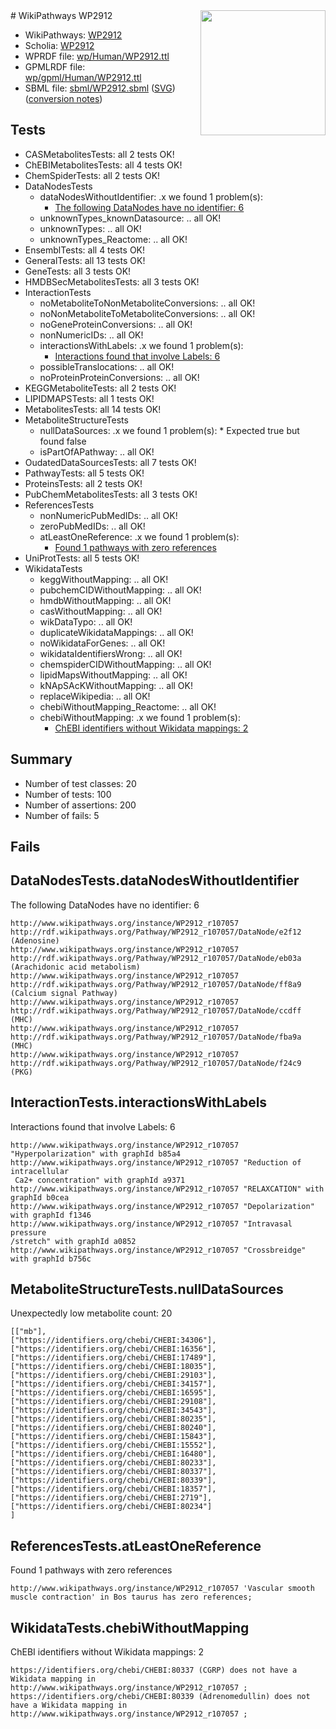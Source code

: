 <img style="float: right; width: 200px" src="../logo.png" />
# WikiPathways WP2912

* WikiPathways: [WP2912](https://identifiers.org/wikipathways:WP2912)
* Scholia: [WP2912](https://scholia.toolforge.org/wikipathways/WP2912)
* WPRDF file: [wp/Human/WP2912.ttl](../wp/Human/WP2912.ttl)
* GPMLRDF file: [wp/gpml/Human/WP2912.ttl](../wp/gpml/Human/WP2912.ttl)
* SBML file: [sbml/WP2912.sbml](../sbml/WP2912.sbml) ([SVG](../sbml/WP2912.svg)) ([conversion notes](../sbml/WP2912.txt))

## Tests
* CASMetabolitesTests: all 2 tests OK!
* ChEBIMetabolitesTests: all 4 tests OK!
* ChemSpiderTests: all 2 tests OK!
* DataNodesTests
    * dataNodesWithoutIdentifier: .x we found 1 problem(s):
        * [The following DataNodes have no identifier: 6](#d2d32fa5)
    * unknownTypes_knownDatasource: .. all OK!
    * unknownTypes: .. all OK!
    * unknownTypes_Reactome: .. all OK!
* EnsemblTests: all 4 tests OK!
* GeneralTests: all 13 tests OK!
* GeneTests: all 3 tests OK!
* HMDBSecMetabolitesTests: all 3 tests OK!
* InteractionTests
    * noMetaboliteToNonMetaboliteConversions: .. all OK!
    * noNonMetaboliteToMetaboliteConversions: .. all OK!
    * noGeneProteinConversions: .. all OK!
    * nonNumericIDs: .. all OK!
    * interactionsWithLabels: .x we found 1 problem(s):
        * [Interactions found that involve Labels: 6](#630d267d)
    * possibleTranslocations: .. all OK!
    * noProteinProteinConversions: .. all OK!
* KEGGMetaboliteTests: all 2 tests OK!
* LIPIDMAPSTests: all 1 tests OK!
* MetabolitesTests: all 14 tests OK!
* MetaboliteStructureTests
    * nullDataSources: .x we found 1 problem(s):
            * Expected true but found false
    * isPartOfAPathway: .. all OK!
* OudatedDataSourcesTests: all 7 tests OK!
* PathwayTests: all 5 tests OK!
* ProteinsTests: all 2 tests OK!
* PubChemMetabolitesTests: all 3 tests OK!
* ReferencesTests
    * nonNumericPubMedIDs: .. all OK!
    * zeroPubMedIDs: .. all OK!
    * atLeastOneReference: .x we found 1 problem(s):
        * [Found 1 pathways with zero references](#35eb778e)
* UniProtTests: all 5 tests OK!
* WikidataTests
    * keggWithoutMapping: .. all OK!
    * pubchemCIDWithoutMapping: .. all OK!
    * hmdbWithoutMapping: .. all OK!
    * casWithoutMapping: .. all OK!
    * wikDataTypo: .. all OK!
    * duplicateWikidataMappings: .. all OK!
    * noWikidataForGenes: .. all OK!
    * wikidataIdentifiersWrong: .. all OK!
    * chemspiderCIDWithoutMapping: .. all OK!
    * lipidMapsWithoutMapping: .. all OK!
    * kNApSAcKWithoutMapping: .. all OK!
    * replaceWikipedia: .. all OK!
    * chebiWithoutMapping_Reactome: .. all OK!
    * chebiWithoutMapping: .x we found 1 problem(s):
        * [ChEBI identifiers without Wikidata mappings: 2](#a8d554ce)


## Summary

* Number of test classes: 20
* Number of tests: 100
* Number of assertions: 200
* Number of fails: 5

## Fails

<a name="d2d32fa5" />

## DataNodesTests.dataNodesWithoutIdentifier

The following DataNodes have no identifier: 6
```
http://www.wikipathways.org/instance/WP2912_r107057 http://rdf.wikipathways.org/Pathway/WP2912_r107057/DataNode/e2f12 (Adenosine)
http://www.wikipathways.org/instance/WP2912_r107057 http://rdf.wikipathways.org/Pathway/WP2912_r107057/DataNode/eb03a (Arachidonic acid metabolism)
http://www.wikipathways.org/instance/WP2912_r107057 http://rdf.wikipathways.org/Pathway/WP2912_r107057/DataNode/ff8a9 (Calcium signal Pathway)
http://www.wikipathways.org/instance/WP2912_r107057 http://rdf.wikipathways.org/Pathway/WP2912_r107057/DataNode/ccdff (MHC)
http://www.wikipathways.org/instance/WP2912_r107057 http://rdf.wikipathways.org/Pathway/WP2912_r107057/DataNode/fba9a (MHC)
http://www.wikipathways.org/instance/WP2912_r107057 http://rdf.wikipathways.org/Pathway/WP2912_r107057/DataNode/f24c9 (PKG)
```

<a name="630d267d" />

## InteractionTests.interactionsWithLabels

Interactions found that involve Labels: 6
```
http://www.wikipathways.org/instance/WP2912_r107057 "Hyperpolarization" with graphId b85a4
http://www.wikipathways.org/instance/WP2912_r107057 "Reduction of intracellular
 Ca2+ concentration" with graphId a9371
http://www.wikipathways.org/instance/WP2912_r107057 "RELAXCATION" with graphId b0cea
http://www.wikipathways.org/instance/WP2912_r107057 "Depolarization" with graphId f1346
http://www.wikipathways.org/instance/WP2912_r107057 "Intravasal pressure
/stretch" with graphId a0852
http://www.wikipathways.org/instance/WP2912_r107057 "Crossbreidge" with graphId b756c
```

<a name="919041a8" />

## MetaboliteStructureTests.nullDataSources

Unexpectedly low metabolite count: 20
```
[["mb"],
["https://identifiers.org/chebi/CHEBI:34306"],
["https://identifiers.org/chebi/CHEBI:16356"],
["https://identifiers.org/chebi/CHEBI:17489"],
["https://identifiers.org/chebi/CHEBI:18035"],
["https://identifiers.org/chebi/CHEBI:29103"],
["https://identifiers.org/chebi/CHEBI:34157"],
["https://identifiers.org/chebi/CHEBI:16595"],
["https://identifiers.org/chebi/CHEBI:29108"],
["https://identifiers.org/chebi/CHEBI:34543"],
["https://identifiers.org/chebi/CHEBI:80235"],
["https://identifiers.org/chebi/CHEBI:80240"],
["https://identifiers.org/chebi/CHEBI:15843"],
["https://identifiers.org/chebi/CHEBI:15552"],
["https://identifiers.org/chebi/CHEBI:16480"],
["https://identifiers.org/chebi/CHEBI:80233"],
["https://identifiers.org/chebi/CHEBI:80337"],
["https://identifiers.org/chebi/CHEBI:80339"],
["https://identifiers.org/chebi/CHEBI:18357"],
["https://identifiers.org/chebi/CHEBI:2719"],
["https://identifiers.org/chebi/CHEBI:80234"]
]
```

<a name="35eb778e" />

## ReferencesTests.atLeastOneReference

Found 1 pathways with zero references
```
http://www.wikipathways.org/instance/WP2912_r107057 'Vascular smooth muscle contraction' in Bos taurus has zero references; 
```

<a name="a8d554ce" />

## WikidataTests.chebiWithoutMapping

ChEBI identifiers without Wikidata mappings: 2
```
https://identifiers.org/chebi/CHEBI:80337 (CGRP) does not have a Wikidata mapping in http://www.wikipathways.org/instance/WP2912_r107057 ; 
https://identifiers.org/chebi/CHEBI:80339 (Adrenomedullin) does not have a Wikidata mapping in http://www.wikipathways.org/instance/WP2912_r107057 ; 
```

